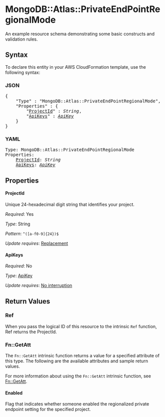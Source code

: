 # MongoDB::Atlas::PrivateEndPointRegionalMode

An example resource schema demonstrating some basic constructs and validation rules.

## Syntax

To declare this entity in your AWS CloudFormation template, use the following syntax:

### JSON

<pre>
{
    "Type" : "MongoDB::Atlas::PrivateEndPointRegionalMode",
    "Properties" : {
        "<a href="#projectid" title="ProjectId">ProjectId</a>" : <i>String</i>,
        "<a href="#apikeys" title="ApiKeys">ApiKeys</a>" : <i><a href="apikey.md">ApiKey</a></i>
    }
}
</pre>

### YAML

<pre>
Type: MongoDB::Atlas::PrivateEndPointRegionalMode
Properties:
    <a href="#projectid" title="ProjectId">ProjectId</a>: <i>String</i>
    <a href="#apikeys" title="ApiKeys">ApiKeys</a>: <i><a href="apikey.md">ApiKey</a></i>
</pre>

## Properties

#### ProjectId

Unique 24-hexadecimal digit string that identifies your project.

_Required_: Yes

_Type_: String

_Pattern_: <code>^([a-f0-9]{24})$</code>

_Update requires_: [Replacement](https://docs.aws.amazon.com/AWSCloudFormation/latest/UserGuide/using-cfn-updating-stacks-update-behaviors.html#update-replacement)

#### ApiKeys

_Required_: No

_Type_: <a href="apikey.md">ApiKey</a>

_Update requires_: [No interruption](https://docs.aws.amazon.com/AWSCloudFormation/latest/UserGuide/using-cfn-updating-stacks-update-behaviors.html#update-no-interrupt)

## Return Values

### Ref

When you pass the logical ID of this resource to the intrinsic `Ref` function, Ref returns the ProjectId.

### Fn::GetAtt

The `Fn::GetAtt` intrinsic function returns a value for a specified attribute of this type. The following are the available attributes and sample return values.

For more information about using the `Fn::GetAtt` intrinsic function, see [Fn::GetAtt](https://docs.aws.amazon.com/AWSCloudFormation/latest/UserGuide/intrinsic-function-reference-getatt.html).

#### Enabled

Flag that indicates whether someone enabled the regionalized private endpoint setting for the specified project.

